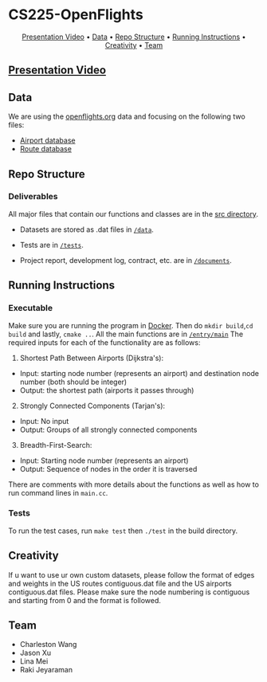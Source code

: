 # CS225-OpenFlights
<p align="center">
  <a href="#presentation-video">Presentation Video</a> •
  <a href="#data">Data</a> •
  <a href="#repo-structure">Repo Structure</a> •
  <a href="#running-instructions">Running Instructions</a> •
  <a href="#creativity">Creativity</a> •
  <a href="#team">Team</a>
</p>

## [Presentation Video](https://mediaspace.illinois.edu/media/t/1_urny4ezr)


## Data
We are using the [openflights.org]([https://openflights.org/data.html](https://openflights.org/data.html)) data and focusing on the following two files:

- [Airport database](https://raw.githubusercontent.com/jpatokal/openflights/master/data/airports.dat)
- [Route database](https://raw.githubusercontent.com/jpatokal/openflights/master/data/routes.dat)


## Repo Structure

### Deliverables
All major files that contain our functions and classes are in the [src directory](https://github.com/clwang5/OpenFlights/tree/main/src).

- Datasets are stored as .dat files in [`/data`](https://github.com/clwang5/OpenFlights/tree/main/data).

- Tests are in [`/tests`](https://github.com/clwang5/OpenFlights/tree/main/tests).

- Project report, development log, contract, etc. are in [`/documents`](https://github.com/clwang5/OpenFlights/tree/main/documents). 


## Running Instructions

### Executable
Make sure you are running the program in [Docker](https://www.docker.com/).
Then do `mkdir build`,`cd build` and lastly, `cmake ..`.
All the main functions are in [`/entry/main`](https://github.com/clwang5/OpenFlights/blob/main/entry/main.cpp)
The required inputs for each of the functionality are as follows:

1. Shortest Path Between Airports (Dijkstra's): 
  - Input: starting node number (represents an airport) and destination node number (both should be integer)
  - Output: the shortest path (airports it passes through)

2. Strongly Connected Components (Tarjan's):
  - Input: No input
  - Output: Groups of all strongly connected components

3. Breadth-First-Search:
  - Input: Starting node number (represents an airport)
  - Output: Sequence of nodes in the order it is traversed

There are comments with more details about the functions as well as how to run command lines in `main.cc`.

### Tests

To run the test cases, run `make test` then `./test` in the build directory.


## Creativity
If u want to use ur own custom datasets, please follow the format of edges and weights in the US routes contiguous.dat file and the US airports contiguous.dat files.
Please make sure the node numbering is contiguous and starting from 0 and the format is followed.


## Team
- Charleston Wang
- Jason Xu
- Lina Mei
- Raki Jeyaraman
